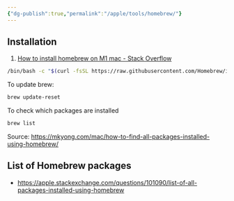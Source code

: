 ```yaml
---
{"dg-publish":true,"permalink":"/apple/tools/homebrew/"}
---
```


## Installation

1. [How to install homebrew on M1 mac - Stack Overflow](https://stackoverflow.com/questions/66666134/how-to-install-homebrew-on-m1-mac)

```bash
/bin/bash -c "$(curl -fsSL https://raw.githubusercontent.com/Homebrew/install/HEAD/install.sh)"
```

To update brew:

```bash
brew update-reset
```

To check which packages are installed


```bash
brew list
```

Source: https://mkyong.com/mac/how-to-find-all-packages-installed-using-homebrew/


## List of Homebrew packages

- https://apple.stackexchange.com/questions/101090/list-of-all-packages-installed-using-homebrew